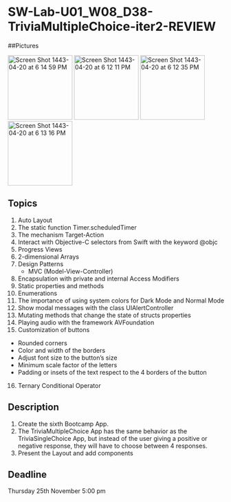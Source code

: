 # SW-Lab-U01_W08_D38-TriviaMultipleChoice-iter2-REVIEW




##Pictures





<img width="150" alt="Screen Shot 1443-04-20 at 6 14 59 PM" src="https://user-images.githubusercontent.com/91871371/143466205-7a64af6a-5234-463c-b0e8-a01502412d5d.png">

<img width="150" alt="Screen Shot 1443-04-20 at 6 12 11 PM" src="https://user-images.githubusercontent.com/91871371/143466229-f9e8e57d-3402-4dd3-a901-c2f0c252925b.png">

<img width="150" alt="Screen Shot 1443-04-20 at 6 12 35 PM" src="https://user-images.githubusercontent.com/91871371/143466260-e6d81a2f-d34d-4a44-922f-735b91a030fb.png">

<img width="150" alt="Screen Shot 1443-04-20 at 6 13 16 PM" src="https://user-images.githubusercontent.com/91871371/143466268-83f2d839-b8e0-4417-806a-469990ed5388.png">




## Topics
1. Auto Layout
2. The static function Timer.scheduledTimer
3. The mechanism Target-Action
4. Interact with Objective-C selectors from Swift with the keyword @objc
5. Progress Views
6. 2-dimensional Arrays
7. Design Patterns
    * MVC (Model-View-Controller)
8. Encapsulation with private and internal Access Modifiers
9. Static properties and methods
10. Enumerations
11. The importance of using system colors for Dark Mode and Normal Mode
12. Show modal messages with the class UIAlertController
13. Mutating methods that change the state of structs properties
14. Playing audio with the framework AVFoundation
15. Customization of buttons
* Rounded corners
* Color and width of the borders
* Adjust font size to the button’s size
* Minimum scale factor of the letters
* Padding or insets of the text respect to the 4 borders of the button
16. Ternary Conditional Operator

## Description
1. Create the sixth Bootcamp App.
2. The TriviaMultipleChoice App has the same behavior as the TriviaSingleChoice App, but instead of the user giving a positive or negative response, they will have to choose between 4 responses.
3. Present the Layout and add components

## Deadline
Thursday 25th November 5:00 pm
